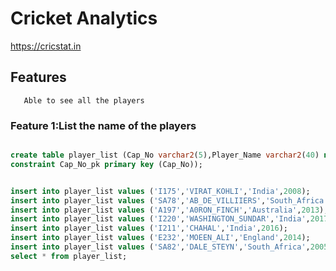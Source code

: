 # Cricket Analytics


https://cricstat.in

## Features
       Able to see all the players
       
### Feature 1:List the name of the players

```sql

create table player_list (Cap_No varchar2(5),Player_Name varchar2(40) not null,Nation varchar2(20) not null,Debut int not null,
constraint Cap_No_pk primary key (Cap_No));
```

```sql

insert into player_list values ('I175','VIRAT_KOHLI','India',2008);
insert into player_list values ('SA78','AB_DE_VILLIIERS','South_Africa',2005);
insert into player_list values ('A197','A0RON_FINCH','Australia',2013);
insert into player_list values ('I220','WASHINGTON_SUNDAR','India',2017);
insert into player_list values ('I211','CHAHAL','India',2016);
insert into player_list values ('E232','MOEEN_ALI','England',2014);
insert into player_list values ('SA82','DALE_STEYN','South_Africa',2005);
select * from player_list;
```
